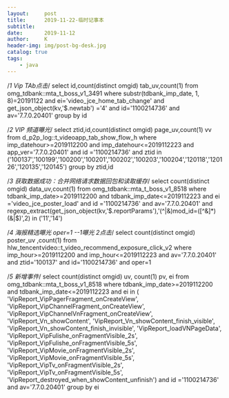 ```yaml
---
layout:     post
title:      2019-11-22-临时记事本
subtitle:   
date:       2019-11-12
author:     K
header-img: img/post-bg-desk.jpg
catalog: true
tags:
    - java
---
```

/*1 Vip TAb点击*/
select id,count(distinct omgid) tab_uv,count(1) 
  from omg_tdbank::mta_t_boss_v1_3491
    where substr(tdbank_imp_date, 1, 8)=20191122
    and ei='video_jce_home_tab_change'
    and get_json_object(kv,'$.newtab') ='4'
    and id='1100214736'
    and av='7.7.0.20401'
group by id

/*2 VIP 频道曝光*/
select ztid,id,count(distinct omgid) page_uv,count(1) vv  from    d_p2p_log::t_videoapp_tab_show_flow_h
where imp_datehour>=2019112200 and imp_datehour<=2019112223
and app_ver='7.7.0.20401'
and id ='1100214736'
and ztid in ('100137','100199','100200','100201','100202','100203','100204','120118','120126','120135','120145')
group by ztid,id

/*3 获取数据成功：合并网络请求数据回包和读取缓存*/
select count(distinct omgid) data_uv,count(1) from omg_tdbank::mta_t_boss_v1_8518 
where tdbank_imp_date>=2019112200 and tdbank_imp_date<=2019112223
and ei ='video_jce_poster_load'
and id ='1100214736'
and av='7.7.0.20401'
and  regexp_extract(get_json_object(kv,'$.reportParams'),'(^|&)mod_id=([^&]*)(&|$)',2) in ('11','14')

/*4 海报精选曝光 oper=1  --1曝光 2点击*/
select count(distinct omgid) poster_uv ,count(1) 
from hlw_tencentvideo::t_video_recommend_exposure_click_v2 
where imp_hour>=2019112200 and imp_hour<=2019112223
and av='7.7.0.20401'
and ztid='100137'
and id='1100214736'
and oper=1

/*5 新增事件*/
select count(distinct omgid) uv, count(1) pv, ei from omg_tdbank::mta_t_boss_v1_8518 
where tdbank_imp_date>=2019112200 and tdbank_imp_date<=2019112223
and ei in (
'VipReport_VipPagerFragment_onCreateView',
'VipReport_VipChannelFragment_onCreateView', 
'VipReport_VipChannelVnFragment_onCreateView',
'VipReport_Vn_showContent',
'VipReport_Vn_showContent_finish_visible',      
'VipReport_Vn_showContent_finish_invisible',
'VipReport_loadVNPageData',
'VipReport_VipFulishe_onFragmentVisible_2s',
'VipReport_VipFulishe_onFragmentVisible_5s',
'VipReport_VipMovie_onFragmentVisible_2s',      
'VipReport_VipMovie_onFragmentVisible_5s', 
'VipReport_VipTv_onFragmentVisible_2s',
'VipReport_VipTv_onFragmentVisible_5s',
'VipReport_destroyed_when_showContent_unfinish')
and id ='1100214736'
and av='7.7.0.20401'
group by ei